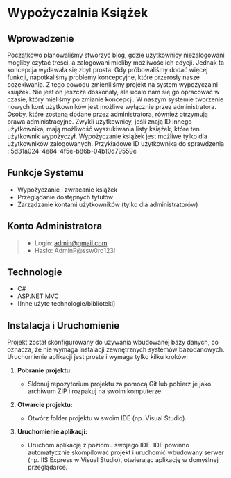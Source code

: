 # Wypożyczalnia Książek

## Wprowadzenie
Początkowo planowaliśmy stworzyć blog, gdzie użytkownicy niezalogowani mogliby czytać treści, a zalogowani mieliby możliwość ich edycji. Jednak ta koncepcja wydawała się zbyt prosta. Gdy próbowaliśmy dodać więcej funkcji, napotkaliśmy problemy koncepcyjne, które przerosły nasze oczekiwania. Z tego powodu zmieniliśmy projekt na system wypożyczalni książek. Nie jest on jeszcze doskonały, ale udało nam się go opracować w czasie, który mieliśmy po zmianie koncepcji.
W naszym systemie tworzenie nowych kont użytkowników jest możliwe wyłącznie przez administratora. Osoby, które zostaną dodane przez administratora, również otrzymują prawa administracyjne. 
Zwykli użytkownicy, jeśli znają ID innego użytkownika, mają możliwość wyszukiwania listy książek, które ten użytkownik wypożyczył. Wypożyczanie książek jest możliwe tylko dla użytkowników zalogowanych. 
Przykładowe ID użytkownika do sprawdzenia : 5d31a024-4e84-4f5e-b86b-04b10d79559e



## Funkcje Systemu
- Wypożyczanie i zwracanie książek
- Przeglądanie dostępnych tytułów
- Zarządzanie kontami użytkowników (tylko dla administratorów)

## Konto Administratora
> - Login: admin@gmail.com
> - Hasło: AdminP@ssw0rd123!

## Technologie
- C#
- ASP.NET MVC
- [Inne użyte technologie/biblioteki]

## Instalacja i Uruchomienie
Projekt został skonfigurowany do używania wbudowanej bazy danych, co oznacza, że nie wymaga instalacji zewnętrznych systemów bazodanowych. Uruchomienie aplikacji jest proste i wymaga tylko kilku kroków:

1. **Pobranie projektu:**
   - Sklonuj repozytorium projektu za pomocą Git lub pobierz je jako archiwum ZIP i rozpakuj na swoim komputerze.

2. **Otwarcie projektu:**
   - Otwórz folder projektu w swoim IDE (np. Visual Studio).

3. **Uruchomienie aplikacji:**
   - Uruchom aplikację z poziomu swojego IDE. IDE powinno automatycznie skompilować projekt i uruchomić wbudowany serwer (np. IIS Express w Visual Studio), otwierając aplikację w domyślnej przeglądarce.

